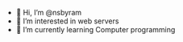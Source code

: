 - 👋 Hi, I’m @nsbyram
- 👀 I’m interested in web servers
- 🌱 I’m currently learning Computer programming

<!---
nsbyram/nsbyram is a ✨ special ✨ repository because its `README.md` (this file) appears on your GitHub profile.
You can click the Preview link to take a look at your changes.
--->

